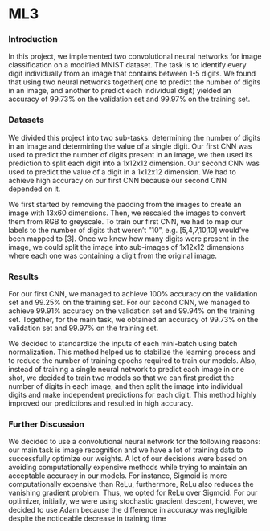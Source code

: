# ML3

### Introduction
In this project, we implemented two convolutional neural networks for image classification on a
modified MNIST dataset. The task is to identify every digit individually from an image that contains
between 1-5 digits. We found that using two neural networks together( one to predict the number of
digits in an image, and another to predict each individual digit) yielded an accuracy of 99.73% on
the validation set and 99.97% on the training set.


### Datasets
We divided this project into two sub-tasks: determining the number of digits in an image and determining the value of
a single digit. Our first CNN was used to predict the number of digits present in an image, we then used its prediction
to split each digit into a 1x12x12 dimension. Our second CNN was used to predict the value of a digit in a 1x12x12
dimension. We had to achieve high accuracy on our first CNN because our second CNN depended on it.

We first started by removing the padding from the images to create an image with 13x60 dimensions. Then, we
rescaled the images to convert them from RGB to greyscale. To train our first CNN, we had to map our labels to
the number of digits that weren’t ”10”, e.g. [5,4,7,10,10] would’ve been mapped to [3]. Once we knew how many
digits were present in the image, we could split the image into sub-images of 1x12x12 dimensions where each one
was containing a digit from the original image.

### Results
For our first CNN, we managed to achieve 100% accuracy on the validation set and 99.25% on the training set. For our
second CNN, we managed to achieve 99.91% accuracy on the validation set and 99.94% on the training set. Together,
for the main task, we obtained an accuracy of 99.73% on the validation set and 99.97% on the training set.

We decided to standardize the inputs of each mini-batch using batch normalization. This method helped us to stabilize
the learning process and to reduce the number of training epochs required to train our models.
Also, instead of training a single neural network to predict each image in one shot, we decided to train two models so
that we can first predict the number of digits in each image, and then split the image into individual digits and make
independent predictions for each digit. This method highly improved our predictions and resulted in high accuracy.

### Further Discussion
We decided to use a convolutional neural network for the following reasons: our main task is image recognition and
we have a lot of training data to successfully optimize our weights. A lot of our decisions were based on avoiding computationally expensive methods while trying to maintain an acceptable accuracy in our models. For instance, Sigmoid
is more computationally expensive than ReLu, furthermore, ReLu also reduces the vanishing gradient problem. Thus,
we opted for ReLu over Sigmoid. For our optimizer, initially, we were using stochastic gradient descent, however,
we decided to use Adam because the difference in accuracy was negligible despite the noticeable decrease in training
time
